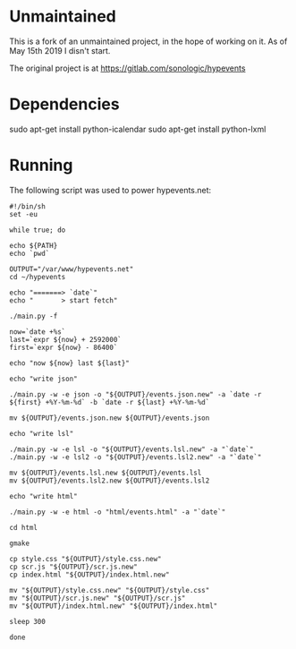 Unmaintained
============

This is a fork of an unmaintained project, in the hope of working on it. As of
May 15th 2019 I disn't start.

The original project is at https://gitlab.com/sonologic/hypevents

Dependencies
============

sudo apt-get install python-icalendar
sudo apt-get install python-lxml

Running
=======

The following script was used to power hypevents.net:

```
#!/bin/sh
set -eu

while true; do

echo ${PATH}
echo `pwd`

OUTPUT="/var/www/hypevents.net"
cd ~/hypevents

echo "=======> `date`"
echo "       > start fetch"

./main.py -f

now=`date +%s`
last=`expr ${now} + 2592000`
first=`expr ${now} - 86400`

echo "now ${now} last ${last}"

echo "write json"

./main.py -w -e json -o "${OUTPUT}/events.json.new" -a `date -r ${first} +%Y-%m-%d` -b `date -r ${last} +%Y-%m-%d`

mv ${OUTPUT}/events.json.new ${OUTPUT}/events.json

echo "write lsl"

./main.py -w -e lsl -o "${OUTPUT}/events.lsl.new" -a "`date`"
./main.py -w -e lsl2 -o "${OUTPUT}/events.lsl2.new" -a "`date`"

mv ${OUTPUT}/events.lsl.new ${OUTPUT}/events.lsl
mv ${OUTPUT}/events.lsl2.new ${OUTPUT}/events.lsl2

echo "write html"

./main.py -w -e html -o "html/events.html" -a "`date`"

cd html

gmake

cp style.css "${OUTPUT}/style.css.new"
cp scr.js "${OUTPUT}/scr.js.new"
cp index.html "${OUTPUT}/index.html.new"

mv "${OUTPUT}/style.css.new" "${OUTPUT}/style.css"
mv "${OUTPUT}/scr.js.new" "${OUTPUT}/scr.js"
mv "${OUTPUT}/index.html.new" "${OUTPUT}/index.html"

sleep 300

done
```

